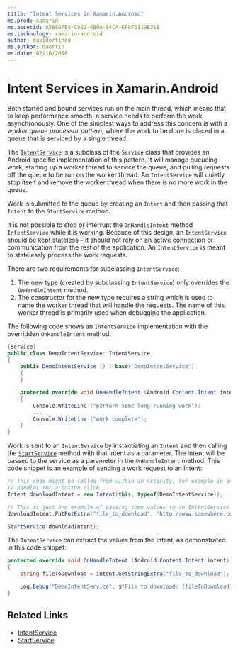 ```yaml
---
title: "Intent Services in Xamarin.Android"
ms.prod: xamarin
ms.assetid: A5B86FE4-C8E2-4B0A-84CA-EF8F5119E31B
ms.technology: xamarin-android
author: davidortinau
ms.author: daortin
ms.date: 02/16/2018
---
```


# Intent Services in Xamarin.Android

Both started and bound services run on the main thread, which means that to keep performance smooth, a service needs to perform the work asynchronously. One of the simplest ways to address this concern is with a _worker queue processor pattern_, where the work to be done is placed in a queue that is serviced by a single thread.

The [`IntentService`](xref:Android.App.IntentService) is a subclass of the `Service` class that provides an Android specific implementation of this pattern. It will manage queueing work, starting up a worker thread to service the queue, and pulling requests off the queue to be run on the worker thread. An `IntentService` will quietly stop itself and remove the worker thread when there is no more work in the queue.

Work is submitted to the queue by creating an `Intent` and then passing that `Intent` to the `StartService` method.

It is not possible to stop or interrupt the `OnHandleIntent` method `IntentService` while it is working. Because of this design, an `IntentService` should be kept stateless &ndash; it should not rely on an active connection or communication from the rest of the application. An `IntentService` is meant to statelessly process the work requests.

There are two requirements for subclassing `IntentService`:

1. The new type (created by subclassing `IntentService`) only overrides the `OnHandleIntent` method.
2. The constructor for the new type requires a string which is used to name the worker thread that will handle the requests. The name of this worker thread is primarily used when debugging the application.

The following code shows an `IntentService` implementation with the overridden `OnHandleIntent` method:

```csharp
[Service]
public class DemoIntentService: IntentService
{
    public DemoIntentService () : base("DemoIntentService")
    {
    }

    protected override void OnHandleIntent (Android.Content.Intent intent)
    {
        Console.WriteLine ("perform some long running work");
        ...
        Console.WriteLine ("work complete");
    }
}
```

Work is sent to an `IntentService` by instantiating an `Intent` and then calling the [`StartService`](xref:Android.Content.Context.StartService*) method with that Intent as a parameter. The Intent will be passed to the service as a parameter in the `OnHandleIntent` method. This code snippet is an example of sending a work request to an Intent: 

```csharp
// This code might be called from within an Activity, for example in an event
// handler for a button click.
Intent downloadIntent = new Intent(this, typeof(DemoIntentService));

// This is just one example of passing some values to an IntentService via the Intent:
downloadIntent.PutPutExtra("file_to_download", "http://www.somewhere.com/file/to/download.zip");

StartService(downloadIntent);
```

The `IntentService` can extract the values from the Intent, as demonstrated in this code snippet:  

```csharp
protected override void OnHandleIntent (Android.Content.Intent intent)
{
    string fileToDownload = intent.GetStringExtra("file_to_download");

    Log.Debug("DemoIntentService", $"File to download: {fileToDownload}.");
}
```

## Related Links

- [IntentService](xref:Android.App.IntentService)
- [StartService](xref:Android.Content.Context.StartService*)
